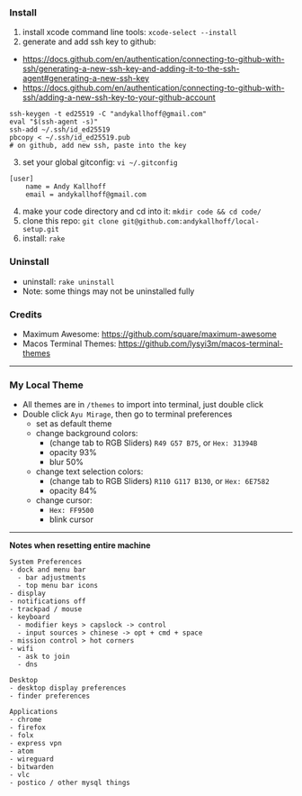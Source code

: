 ### Install
1) install xcode command line tools: `xcode-select --install`
2) generate and add ssh key to github:
  - https://docs.github.com/en/authentication/connecting-to-github-with-ssh/generating-a-new-ssh-key-and-adding-it-to-the-ssh-agent#generating-a-new-ssh-key
  - https://docs.github.com/en/authentication/connecting-to-github-with-ssh/adding-a-new-ssh-key-to-your-github-account
```
ssh-keygen -t ed25519 -C "andykallhoff@gmail.com"
eval "$(ssh-agent -s)"
ssh-add ~/.ssh/id_ed25519
pbcopy < ~/.ssh/id_ed25519.pub
# on github, add new ssh, paste into the key
```
3) set your global gitconfig: `vi ~/.gitconfig`
```
[user]
	name = Andy Kallhoff
	email = andykallhoff@gmail.com
```
4) make your code directory and cd into it: `mkdir code && cd code/`
5) clone this repo: `git clone git@github.com:andykallhoff/local-setup.git`
6) install: `rake`


### Uninstall
- uninstall: `rake uninstall`
- Note: some things may not be uninstalled fully

### Credits
- Maximum Awesome: https://github.com/square/maximum-awesome
- Macos Terminal Themes: https://github.com/lysyi3m/macos-terminal-themes

---------------------------------------------------------------------------

### My Local Theme
- All themes are in `/themes` to import into terminal, just double click
- Double click `Ayu Mirage`, then go to terminal preferences
  - set as default theme
  - change background colors:
    - (change tab to RGB Sliders) `R49 G57 B75`, or `Hex: 31394B`
    - opacity 93%
    - blur 50%
  - change text selection colors:
    - (change tab to RGB Sliders) `R110 G117 B130`, or `Hex: 6E7582`
    - opacity 84%
  - change cursor:
    - `Hex: FF9500`
    - blink cursor
    
---------------------------------------------------------------------------

**Notes when resetting entire machine**
```
System Preferences
- dock and menu bar
  - bar adjustments
  - top menu bar icons
- display
- notifications off
- trackpad / mouse
- keyboard
  - modifier keys > capslock -> control
  - input sources > chinese -> opt + cmd + space
- mission control > hot corners
- wifi
  - ask to join
  - dns

Desktop
- desktop display preferences
- finder preferences

Applications
- chrome
- firefox
- folx
- express vpn
- atom
- wireguard
- bitwarden
- vlc
- postico / other mysql things
```

